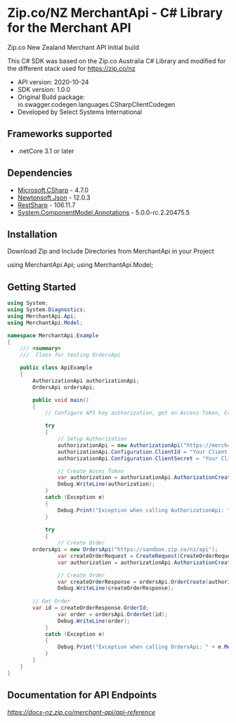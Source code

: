 # Zip.co/NZ MerchantApi - C# Library for the Merchant API

Zip.co New Zealand Merchant API Initial build

This C# SDK was based on the Zip.co Australia C# Library and modified for the different stack used for https://zip.co/nz

- API version: 2020-10-24
- SDK version: 1.0.0
- Original Build package: io.swagger.codegen.languages.CSharpClientCodegen
- Developed by Select Systems International 

<a name="frameworks-supported"></a>
## Frameworks supported
- .netCore 3.1 or later

<a name="dependencies"></a>
## Dependencies
- [Microsoft.CSharp](https://www.nuget.org/packages/RestSharp) - 4.7.0
- [Newtonsoft.Json](https://www.nuget.org/packages/Newtonsoft.Json/) - 12.0.3
- [RestSharp](https://www.nuget.org/packages/RestSharp/) - 106.11.7
- [System.ComponentModel.Annotations](https://www.nuget.org/packages/System.ComponentModel.Annotations/) - 5.0.0-rc.2.20475.5

<a name="installation"></a>
## Installation
Download Zip and Include Directories from MerchantApi in your Project

using MerchantApi.Api;
using MerchantApi.Model;

<a name="getting-started"></a>
## Getting Started

```csharp
using System;
using System.Diagnostics;
using MerchantApi.Api;
using MerchantApi.Model;

namespace MerchantApi.Example
{
    /// <summary>
    ///  Class for testing OrdersApi

    public class ApiExample
    {
        AuthorizationApi authorizationApi;
        OrdersApi ordersApi;

        public void main()
        { 
            // Configure API key authorization, get an Access Token, Create an Order, Get an Order

            try
            {
                // Setup Authorization
                authorizationApi = new AuthorizationApi("https://merchant-auth-nz.sandbox.zip.co");
                authorizationApi.Configuration.ClientId = "Your Client Id";
                authorizationApi.Configuration.ClientSecret = "Your Client Secret";

                // Create Acces Token
                var authorization = authorizationApi.AuthorizationCreateToken();
                Debug.WriteLine(authorization);
            }
            catch (Exception e)
            {
                Debug.Print("Exception when calling AuthorizationApi: " + e.Message );
            }
	        
            try
            {
                // Create Order
		ordersApi = new OrdersApi("https://sandbox.zip.co/nz/api");
                var createOrderRequest = CreateRequest(CreateOrderRequest.PaymentFlowEnum.Payment);
                var authorization = authorizationApi.AuthorizationCreateToken();

                // Create Order
                var createOrderResponse = ordersApi.OrderCreate(authorization, "Idempotency-Key", createOrderRequest);
                Debug.WriteLine(createOrderResponse);
		
		// Get Order
		var id = createOrderResponse.OrderId;
                var order = ordersApi.OrderGet(id);
                Debug.WriteLine(order);
            }
            catch (Exception e)
            {
                Debug.Print("Exception when calling OrdersApi: " + e.Message);
            }
        }
    }
}
```

<a name="documentation-for-api-endpoints"></a>
## Documentation for API Endpoints
*https://docs-nz.zip.co/merchant-api/api-reference*
